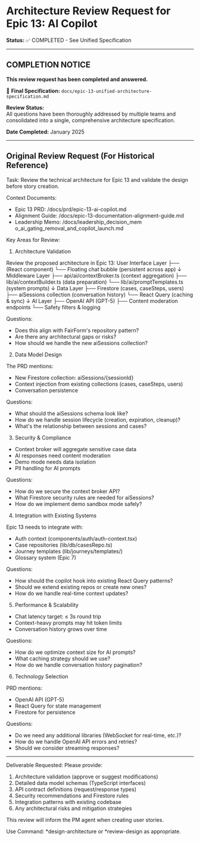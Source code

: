 # Architecture Review Request for Epic 13: AI Copilot

**Status:** ✅ COMPLETED - See Unified Specification

---

## COMPLETION NOTICE

**This review request has been completed and answered.**

📄 **Final Specification:** `docs/epic-13-unified-architecture-specification.md`

**Review Status:**  
All questions have been thoroughly addressed by multiple teams and consolidated into a single, comprehensive architecture specification.

**Date Completed:** January 2025

---

## Original Review Request (For Historical Reference)

  Task: Review the technical architecture for Epic
   13 and validate the design before story
  creation.

  Context Documents:
  - Epic 13 PRD: /docs/prd/epic-13-ai-copilot.md
  - Alignment Guide:
  /docs/epic-13-documentation-alignment-guide.md
  - Leadership Memo: /docs/leadership_decision_mem
  o_ai_gating_removal_and_copilot_launch.md

  Key Areas for Review:

  1. Architecture Validation

  Review the proposed architecture in Epic 13:
  User Interface Layer
  ├── <AICopilotChat /> (React component)
  └── Floating chat bubble (persistent across app)
             ↓
  Middleware Layer
  ├── api/ai/contextBroker.ts (context
  aggregation)
  ├── lib/ai/contextBuilder.ts (data preparation)
  └── lib/ai/promptTemplates.ts (system prompts)
             ↓
  Data Layer
  ├── Firestore (cases, caseSteps, users)
  ├── aiSessions collection (conversation history)
  └── React Query (caching & sync)
             ↓
  AI Layer
  ├── OpenAI API (GPT-5)
  ├── Content moderation endpoints
  └── Safety filters & logging

  Questions:
  - Does this align with FairForm's repository
  pattern?
  - Are there any architectural gaps or risks?
  - How should we handle the new aiSessions
  collection?

  2. Data Model Design

  The PRD mentions:
  - New Firestore collection:
  aiSessions/{sessionId}
  - Context injection from existing collections
  (cases, caseSteps, users)
  - Conversation persistence

  Questions:
  - What should the aiSessions schema look like?
  - How do we handle session lifecycle (creation,
  expiration, cleanup)?
  - What's the relationship between sessions and
  cases?

  3. Security & Compliance

  - Context broker will aggregate sensitive case
  data
  - AI responses need content moderation
  - Demo mode needs data isolation
  - PII handling for AI prompts

  Questions:
  - How do we secure the context broker API?
  - What Firestore security rules are needed for
  aiSessions?
  - How do we implement demo sandbox mode safely?

  4. Integration with Existing Systems

  Epic 13 needs to integrate with:
  - Auth context
  (components/auth/auth-context.tsx)
  - Case repositories (lib/db/casesRepo.ts)
  - Journey templates (lib/journeys/templates/)
  - Glossary system (Epic 7)

  Questions:
  - How should the copilot hook into existing
  React Query patterns?
  - Should we extend existing repos or create new
  ones?
  - How do we handle real-time context updates?

  5. Performance & Scalability

  - Chat latency target: ≤ 3s round trip
  - Context-heavy prompts may hit token limits
  - Conversation history grows over time

  Questions:
  - How do we optimize context size for AI
  prompts?
  - What caching strategy should we use?
  - How do we handle conversation history
  pagination?

  6. Technology Selection

  PRD mentions:
  - OpenAI API (GPT-5)
  - React Query for state management
  - Firestore for persistence

  Questions:
  - Do we need any additional libraries (WebSocket
   for real-time, etc.)?
  - How do we handle OpenAI API errors and
  retries?
  - Should we consider streaming responses?

  ---
  Deliverable Requested:
  Please provide:
  1. Architecture validation (approve or suggest
  modifications)
  2. Detailed data model schemas (TypeScript
  interfaces)
  3. API contract definitions (request/response
  types)
  4. Security recommendations and Firestore rules
  5. Integration patterns with existing codebase
  6. Any architectural risks and mitigation
  strategies

  This review will inform the PM agent when
  creating user stories.

  Use Command: *design-architecture or
  *review-design as appropriate.